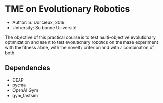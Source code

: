 # TME on Evolutionary Robotics

* Author: S. Doncieux, 2019
* University: Sorbonne Université

The objective of this practical course is to test multi-objective evolutionary optimization and use it to test evolutionary robotics on the maze experiment with the fitness alone, with the novelty criterion and with a combination of both.

## Dependencies

* DEAP
* pycma
* OpenAI Gym
* gym_fastsim



